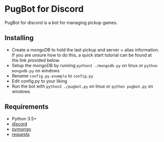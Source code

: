 # PugBot for Discord

PugBot for discord is a bot for managing pickup games.

## Installing

- Create a mongoDB to hold the last pickup and server + alias information. If you are unsure how to do this, a quick start tutorial can be found at the link provided below.
- Setup the mongoDB by running `python3 ./mongodb.py` on linux or `python mongodb.py` on windows
- Rename `config.py.example` to `config.py`
- Edit config.py to your liking
- Run the bot with `python3 ./pugbot.py` on linux or `python pugbot.py` on windows

## Requirements

- Python 3.5+
- [discord](https://github.com/Rapptz/discord.py)
- [pymongo](https://www.mongodb.com/blog/post/getting-started-with-python-and-mongodb)
- [requests](https://github.com/requests/requests)
